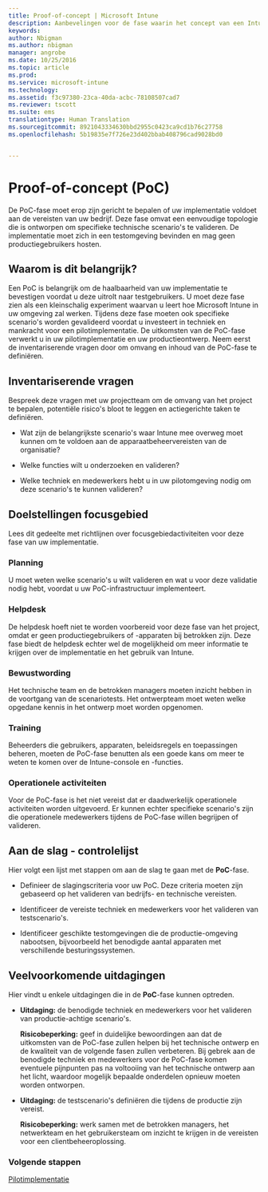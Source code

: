 ```yaml
---
title: Proof-of-concept | Microsoft Intune
description: Aanbevelingen voor de fase waarin het concept van een Intune-implementatie wordt getest.
keywords: 
author: Nbigman
ms.author: nbigman
manager: angrobe
ms.date: 10/25/2016
ms.topic: article
ms.prod: 
ms.service: microsoft-intune
ms.technology: 
ms.assetid: f3c97380-23ca-40da-acbc-78108507cad7
ms.reviewer: tscott
ms.suite: ems
translationtype: Human Translation
ms.sourcegitcommit: 8921043334630bbd2955c0423ca9cd1b76c27758
ms.openlocfilehash: 5b19835e7f726e23d402bbab408796cad9028bd0


---
```


# Proof-of-concept (PoC)
De PoC-fase moet erop zijn gericht te bepalen of uw implementatie voldoet aan de vereisten van uw bedrijf. Deze fase omvat een eenvoudige topologie die is ontworpen om specifieke technische scenario's te valideren.  De implementatie moet zich in een testomgeving bevinden en mag geen productiegebruikers hosten.

## Waarom is dit belangrijk?
Een PoC is belangrijk om de haalbaarheid van uw implementatie te bevestigen voordat u deze uitrolt naar testgebruikers. U moet deze fase zien als een kleinschalig experiment waarvan u leert hoe Microsoft Intune in uw omgeving zal werken. Tijdens deze fase moeten ook specifieke scenario's worden gevalideerd voordat u investeert in techniek en mankracht voor een pilotimplementatie. De uitkomsten van de PoC-fase verwerkt u in uw pilotimplementatie en uw productieontwerp.
Neem eerst de inventariserende vragen door om omvang en inhoud van de PoC-fase te definiëren.

## Inventariserende vragen
Bespreek deze vragen met uw projectteam om de omvang van het project te bepalen, potentiële risico's bloot te leggen en actiegerichte taken te definiëren.

-   Wat zijn de belangrijkste scenario's waar Intune mee overweg moet kunnen om te voldoen aan de apparaatbeheervereisten van de organisatie?

-   Welke functies wilt u onderzoeken en valideren?

-   Welke techniek en medewerkers hebt u in uw pilotomgeving nodig om deze scenario's te kunnen valideren?

## Doelstellingen focusgebied
Lees dit gedeelte met richtlijnen over focusgebiedactiviteiten voor deze fase van uw implementatie.

### Planning
U moet weten welke scenario's u wilt valideren en wat u voor deze validatie nodig hebt, voordat u uw PoC-infrastructuur implementeert.

### Helpdesk
De helpdesk hoeft niet te worden voorbereid voor deze fase van het project, omdat er geen productiegebruikers of -apparaten bij betrokken zijn. Deze fase biedt de helpdesk echter wel de mogelijkheid om meer informatie te krijgen over de implementatie en het gebruik van Intune.

### Bewustwording
Het technische team en de betrokken managers moeten inzicht hebben in de voortgang van de scenariotests. Het ontwerpteam moet weten welke opgedane kennis in het ontwerp moet worden opgenomen.

### Training
Beheerders die gebruikers, apparaten, beleidsregels en toepassingen beheren, moeten de PoC-fase benutten als een goede kans om meer te weten te komen over de Intune-console en -functies.

### Operationele activiteiten
Voor de PoC-fase is het niet vereist dat er daadwerkelijk operationele activiteiten worden uitgevoerd. Er kunnen echter specifieke scenario's zijn die operationele medewerkers tijdens de PoC-fase willen begrijpen of valideren.

## Aan de slag - controlelijst
Hier volgt een lijst met stappen om aan de slag te gaan met de **PoC**-fase.

-   Definieer de slagingscriteria voor uw PoC. Deze criteria moeten zijn gebaseerd op het valideren van bedrijfs- en technische vereisten.

-   Identificeer de vereiste techniek en medewerkers voor het valideren van testscenario's.

-   Identificeer geschikte testomgevingen die de productie-omgeving nabootsen, bijvoorbeeld het benodigde aantal apparaten met verschillende besturingssystemen.

## Veelvoorkomende uitdagingen
Hier vindt u enkele uitdagingen die in de **PoC**-fase kunnen optreden.

-   **Uitdaging:** de benodigde techniek en medewerkers voor het valideren van productie-achtige scenario's.

    **Risicobeperking:** geef in duidelijke bewoordingen aan dat de uitkomsten van de PoC-fase zullen helpen bij het technische ontwerp en de kwaliteit van de volgende fasen zullen verbeteren. Bij gebrek aan de benodigde techniek en medewerkers voor de PoC-fase komen eventuele pijnpunten pas na voltooiing van het technische ontwerp aan het licht, waardoor mogelijk bepaalde onderdelen opnieuw moeten worden ontworpen.

-   **Uitdaging:** de testscenario's definiëren die tijdens de productie zijn vereist.

    **Risicobeperking:** werk samen met de betrokken managers, het netwerkteam en het gebruikersteam om inzicht te krijgen in de vereisten voor een clientbeheeroplossing.

### Volgende stappen
[Pilotimplementatie](pilot.md)



<!--HONumber=Oct16_HO4-->


